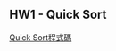 HW1 - Quick Sort
------------------
[Quick Sort程式碼](https://nbviewer.jupyter.org/github/tiffany1020/lesson/blob/master/Homework/Quick%20Sort.ipynb)

